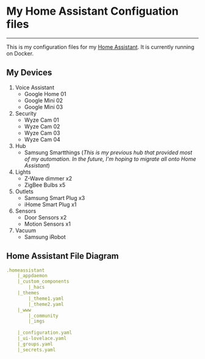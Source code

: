 # My Home Assistant Configuation files
---
This is my configuration files for my [Home Assistant](https://www.home-assistant.io/). It is currently running on Docker. 

## My Devices
1. Voice Assistant
    - Google Home 01
    - Google Mini 02
    - Google Mini 03
2. Security 
    - Wyze Cam 01
    - Wyze Cam 02
    - Wyze Cam 03
    - Wyze Cam 04
3. Hub 
    - Samsung Smartthings (*This is my previous hub that provided most of my automation. In the future, I'm hoping to migrate all onto Home Assistant*)
4. Lights
    - Z-Wave dimmer x2
    - ZigBee Bulbs x5
5. Outlets
    - Samsung Smart Plug x3
    - iHome Smart Plug x1
6. Sensors
    - Door Sensors x2
    - Motion Sensors x1
7. Vacuum 
    - Samsung iRobot 

## Home Assistant File Diagram

```.yaml
.homeassistant
    |_appdaemon
    |_custom_components
        |_hacs
    |_themes
        |_theme1.yaml
        |_theme2.yaml
    |_www
        |_community
        |_imgs
        
    |_configuration.yaml
    |_ui-lovelace.yaml
    |_groups.yaml
    |_secrets.yaml

```
